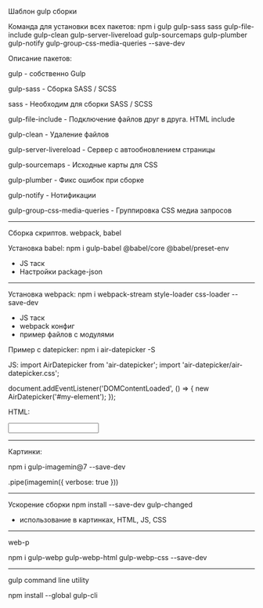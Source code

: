 Шаблон gulp сборки

Команда для установки всех пакетов:
npm i gulp gulp-sass sass gulp-file-include gulp-clean gulp-server-livereload gulp-sourcemaps gulp-plumber gulp-notify gulp-group-css-media-queries --save-dev

Описание пакетов:

gulp - собственно Gulp

gulp-sass - Сборка SASS / SCSS

sass - Необходим для сборки SASS / SCSS

gulp-file-include - Подключение файлов друг в друга. HTML include

gulp-clean - Удаление файлов

gulp-server-livereload - Сервер с автообновлением страницы

gulp-sourcemaps - Исходные карты для CSS

gulp-plumber - Фикс ошибок при сборке

gulp-notify - Нотификации

gulp-group-css-media-queries - Группировка CSS медиа запросов

----------------------------------------------------------------------
Сборка скриптов. webpack, babel

Установка babel:
npm i gulp-babel @babel/core @babel/preset-env

- JS таск
- Настройки package-json
----------------------------------------------------------------------
Установка webpack:
npm i webpack-stream style-loader css-loader --save-dev

- JS таск
- webpack конфиг
- пример файлов с модулями

Пример с datepicker:
npm i air-datepicker -S

JS:
import AirDatepicker from 'air-datepicker';
import 'air-datepicker/air-datepicker.css';

document.addEventListener('DOMContentLoaded', () => {
	new AirDatepicker('#my-element');
});

HTML:

<input type="text" id="my-element">

----------------------------------------------------------------------

Картинки:

npm i gulp-imagemin@7 --save-dev

.pipe(imagemin({ verbose: true }))

----------------------------------------------------------------------
Ускорение сборки
npm install --save-dev gulp-changed
- использование в картинках, HTML, JS, CSS
----------------------------------------------------------------------
web-p

npm i gulp-webp gulp-webp-html gulp-webp-css --save-dev

----------------------------------------------------------------------
  gulp command line utility
  
npm install --global gulp-cli
